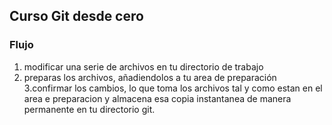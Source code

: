## Curso Git desde cero 

### Flujo 
1. modificar una serie de archivos en tu directorio de trabajo 
2. preparas los archivos, añadiendolos a tu area de preparación
3.confirmar los cambios, lo que toma los archivos tal y como estan en el area e preparacion y almacena esa copia instantanea de manera permanente en tu directorio git.

